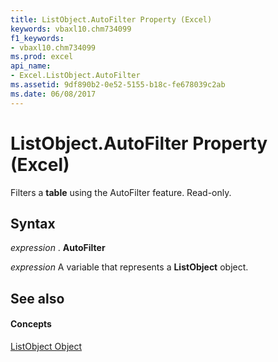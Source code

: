 ```yaml
---
title: ListObject.AutoFilter Property (Excel)
keywords: vbaxl10.chm734099
f1_keywords:
- vbaxl10.chm734099
ms.prod: excel
api_name:
- Excel.ListObject.AutoFilter
ms.assetid: 9df890b2-0e52-5155-b18c-fe678039c2ab
ms.date: 06/08/2017
---
```



# ListObject.AutoFilter Property (Excel)

Filters a **table** using the AutoFilter feature. Read-only.


## Syntax

 _expression_ . **AutoFilter**

 _expression_ A variable that represents a **ListObject** object.


## See also


#### Concepts


[ListObject Object](listobject-object-excel.md)


